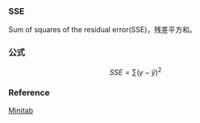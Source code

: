 ### SSE

Sum of squares of the residual error(SSE)，残差平方和。

### 公式

$$ SSE = \sum(y - \hat{y})^2 $$

### Reference

[Minitab](http://support.minitab.com/en-us/minitab/17/topic-library/modeling-statistics/anova/anova-statistics/understanding-sums-of-squares/#sum-of-squares-in-regression)